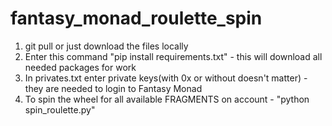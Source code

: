 # fantasy_monad_roulette_spin

1) git pull or just download the files locally
2) Enter this command "pip install requirements.txt" - this will download all needed packages for work
3) In privates.txt enter private keys(with 0x or without doesn't matter) - they are needed to login to Fantasy Monad
4) To spin the wheel for all available FRAGMENTS on account - "python spin_roulette.py"
